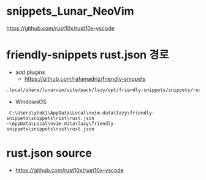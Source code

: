 # snippets_Lunar_NeoVim
https://github.com/rust10x/rust10x-vscode

# friendly-snippets rust.json 경로

- add plugins 
  - https://github.com/rafamadriz/friendly-snippets 

```bash
.local/share/lunarvim/site/pack/lazy/opt/friendly-snippets/snippets/rust/rust.json
```

- WindowsOS
```
 C:\Users\ytok1\AppData\Local\nvim-data\lazy\friendly-snippets\snippets\rust\rust.json
~\AppData\Local\nvim-data\lazy\friendly-snippets\snippets\rust\rust.json
```

# rust.json source 

- https://github.com/rust10x/rust10x-vscode
